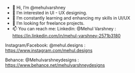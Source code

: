 - 👋 Hi, I’m @mehulvarshney
- 👀 I’m interested in UI - UX designing.
- 🌱 I’m constantly learning and enhancing my skills in UI/UX
- 💞️ I’m looking for freelance projects.
- 📫 You can reach me:
Linkedin: @Mehul Varshney : https://in.linkedin.com/in/mehul-varshney-2571b3180

Instagram/Facebook: @mehul.designs : https://www.instagram.com/mehul.designs

Behance: @Mehulvarshneydesigns : https://www.behance.net/mehulvarshneydesigns

<!---
mehulvarshney/mehulvarshney is a ✨ special ✨ repository because its `README.md` (this file) appears on your GitHub profile.
You can click the Preview link to take a look at your changes.
--->
